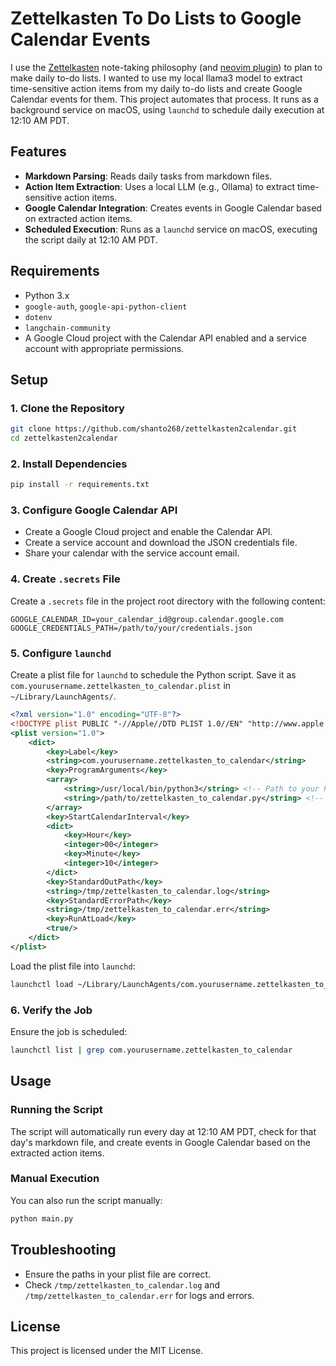 # Zettelkasten To Do Lists to Google Calendar Events

I use the [Zettelkasten](https://zettelkasten.de/) note-taking philosophy (and [neovim plugin](https://github.com/Furkanzmc/zettelkasten.nvim)) to plan to make daily to-do lists. I wanted to use my local llama3 model to extract time-sensitive action items from my daily to-do lists and create Google Calendar events for them. This project automates that process. It runs as a background service on macOS, using `launchd` to schedule daily execution at 12:10 AM PDT.

## Features

- **Markdown Parsing**: Reads daily tasks from markdown files.
- **Action Item Extraction**: Uses a local LLM (e.g., Ollama) to extract time-sensitive action items.
- **Google Calendar Integration**: Creates events in Google Calendar based on extracted action items.
- **Scheduled Execution**: Runs as a `launchd` service on macOS, executing the script daily at 12:10 AM PDT.

## Requirements

- Python 3.x
- `google-auth`, `google-api-python-client`
- `dotenv`
- `langchain-community`
- A Google Cloud project with the Calendar API enabled and a service account with appropriate permissions.

## Setup

### 1. Clone the Repository

```sh
git clone https://github.com/shanto268/zettelkasten2calendar.git
cd zettelkasten2calendar
```

### 2. Install Dependencies

```sh
pip install -r requirements.txt
```

### 3. Configure Google Calendar API

- Create a Google Cloud project and enable the Calendar API.
- Create a service account and download the JSON credentials file.
- Share your calendar with the service account email.

### 4. Create `.secrets` File

Create a `.secrets` file in the project root directory with the following content:

```dotenv
GOOGLE_CALENDAR_ID=your_calendar_id@group.calendar.google.com
GOOGLE_CREDENTIALS_PATH=/path/to/your/credentials.json
```

### 5. Configure `launchd`

Create a plist file for `launchd` to schedule the Python script. Save it as `com.yourusername.zettelkasten_to_calendar.plist` in `~/Library/LaunchAgents/`.

```xml
<?xml version="1.0" encoding="UTF-8"?>
<!DOCTYPE plist PUBLIC "-//Apple//DTD PLIST 1.0//EN" "http://www.apple.com/DTDs/PropertyList-1.0.dtd">
<plist version="1.0">
    <dict>
        <key>Label</key>
        <string>com.yourusername.zettelkasten_to_calendar</string>
        <key>ProgramArguments</key>
        <array>
            <string>/usr/local/bin/python3</string> <!-- Path to your Python interpreter -->
            <string>/path/to/zettelkasten_to_calendar.py</string> <!-- Path to your Python script -->
        </array>
        <key>StartCalendarInterval</key>
        <dict>
            <key>Hour</key>
            <integer>00</integer>
            <key>Minute</key>
            <integer>10</integer>
        </dict>
        <key>StandardOutPath</key>
        <string>/tmp/zettelkasten_to_calendar.log</string>
        <key>StandardErrorPath</key>
        <string>/tmp/zettelkasten_to_calendar.err</string>
        <key>RunAtLoad</key>
        <true/>
    </dict>
</plist>
```

Load the plist file into `launchd`:

```sh
launchctl load ~/Library/LaunchAgents/com.yourusername.zettelkasten_to_calendar.plist
```

### 6. Verify the Job

Ensure the job is scheduled:

```sh
launchctl list | grep com.yourusername.zettelkasten_to_calendar
```

## Usage

### Running the Script

The script will automatically run every day at 12:10 AM PDT, check for that day's markdown file, and create events in Google Calendar based on the extracted action items.

### Manual Execution

You can also run the script manually:

```sh
python main.py
```

## Troubleshooting

- Ensure the paths in your plist file are correct.
- Check `/tmp/zettelkasten_to_calendar.log` and `/tmp/zettelkasten_to_calendar.err` for logs and errors.

## License

This project is licensed under the MIT License.
